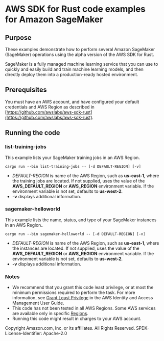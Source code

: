 # AWS SDK for Rust code examples for Amazon SageMaker

## Purpose

These examples demonstrate how to perform several Amazon SageMaker (SageMaker) operations using the alpha version of the AWS SDK for Rust.

SageMaker is a fully managed machine learning service that you can use to quickly and easily build and train machine learning models, and then directly deploy them into a production-ready hosted environment.

## Prerequisites

You must have an AWS account, and have configured your default credentials and AWS Region as described in [https://github.com/awslabs/aws-sdk-rust](https://github.com/awslabs/aws-sdk-rust).

## Running the code

### list-training-jobs

This example lists your SageMaker training jobs in an AWS Region.

`cargo run --bin list-training-jobs -- [-d DEFAULT-REGION] [-v]`

- _DEFAULT-REGION_ is name of the AWS Region, such as __us-east-1__, where the training jobs are located.
  If not supplied, uses the value of the __AWS_DEFAULT_REGION__ or __AWS_REGION__ environment variable.
  If the environment variable is not set, defaults to __us-west-2__.
- __-v__ displays additional information.

### sagemaker-helloworld

This example lists the name, status, and type of your SageMaker instances in an AWS Region..

`cargo run --bin sagemaker-helloworld -- [-d DEFAULT-REGION] [-v]`

- _DEFAULT-REGION_ is name of the AWS Region, such as __us-east-1__, where the instances are located.
  If not supplied, uses the value of the __AWS_DEFAULT_REGION__ or __AWS_REGION__ environment variable.
  If the environment variable is not set, defaults to __us-west-2__.
- __-v__ displays additional information.

### Notes

- We recommend that you grant this code least privilege,
  or at most the minimum permissions required to perform the task.
  For more information, see
  [Grant Least Privilege](https://docs.aws.amazon.com/IAM/latest/UserGuide/best-practices.html#grant-least-privilege)
  in the AWS Identity and Access Management User Guide.
- This code has not been tested in all AWS Regions.
  Some AWS services are available only in specific
  [Regions](https://aws.amazon.com/about-aws/global-infrastructure/regional-product-services).
- Running this code might result in charges to your AWS account.

Copyright Amazon.com, Inc. or its affiliates. All Rights Reserved. SPDX-License-Identifier: Apache-2.0